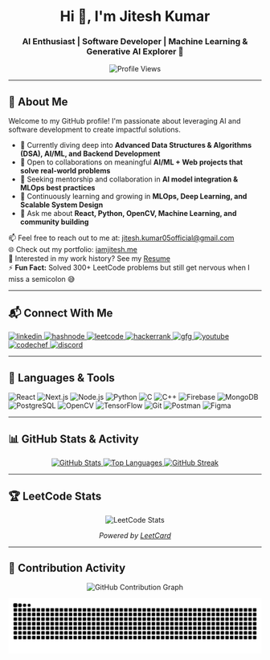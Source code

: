 <h1 align="center">Hi 👋, I'm Jitesh Kumar</h1>
<h3 align="center">AI Enthusiast | Software Developer | Machine Learning & Generative AI Explorer 🚀</h3>

<p align="center">
  <img src="https://komarev.com/ghpvc/?username=JITESH-KUMAR05&label=Profile%20views&color=0e75b6&style=flat" alt="Profile Views" />
</p>

---

## 🚀 About Me

Welcome to my GitHub profile! I'm passionate about leveraging AI and software development to create impactful solutions.

- 🔭 Currently diving deep into **Advanced Data Structures & Algorithms (DSA), AI/ML, and Backend Development**
- 👯 Open to collaborations on meaningful **AI/ML + Web projects that solve real-world problems**
- 🤝 Seeking mentorship and collaboration in **AI model integration & MLOps best practices**
- 🌱 Continuously learning and growing in **MLOps, Deep Learning, and Scalable System Design**
- 💬 Ask me about **React, Python, OpenCV, Machine Learning, and community building**

📫 Feel free to reach out to me at: [jitesh.kumar05official@gmail.com](mailto:jitesh.kumar05official@gmail.com)  
🌐 Check out my portfolio: [iamjitesh.me](https://www.iamjitesh.me)  
📄 Interested in my work history? See my [Resume](https://drive.google.com/file/d/134EHN98LYTti0N4uxZ5J_u9r7LXTt_M_/view)  
⚡ **Fun Fact:** Solved 300+ LeetCode problems but still get nervous when I miss a semicolon 😅

---

## 📬 Connect With Me

<p align="left">
  <a href="https://linkedin.com/in/jiteshkumar05" target="_blank" title="LinkedIn">
    <img src="https://raw.githubusercontent.com/rahuldkjain/github-profile-readme-generator/master/src/images/icons/Social/linked-in-alt.svg" alt="linkedin" height="30" width="40" />
  </a>
  <a href="https://hashnode.com/@jitesh05" target="_blank" title="Hashnode">
    <img src="https://cdn.jsdelivr.net/gh/simple-icons/simple-icons/icons/hashnode.svg" alt="hashnode" height="30" width="40" />
  </a>
  <a href="https://leetcode.com/u/jitesh_kumar05" target="_blank" title="LeetCode">
    <img src="https://raw.githubusercontent.com/rahuldkjain/github-profile-readme-generator/master/src/images/icons/Social/leet-code.svg" alt="leetcode" height="30" width="40" />
  </a>
  <a href="https://www.hackerrank.com/jitesh_kumar05o1" target="_blank" title="HackerRank">
    <img src="https://raw.githubusercontent.com/rahuldkjain/github-profile-readme-generator/master/src/images/icons/Social/hackerrank.svg" alt="hackerrank" height="30" width="40" />
  </a>
  <a href="https://www.geeksforgeeks.org/user/jiteshkumarp9as/" target="_blank" title="GeeksforGeeks">
    <img src="https://raw.githubusercontent.com/rahuldkjain/github-profile-readme-generator/master/src/images/icons/Social/geeks-for-geeks.svg" alt="gfg" height="30" width="40" />
  </a>
  <a href="https://www.youtube.com/@jiteshiscreator" target="_blank" title="YouTube">
    <img src="https://raw.githubusercontent.com/rahuldkjain/github-profile-readme-generator/master/src/images/icons/Social/youtube.svg" alt="youtube" height="30" width="40" />
  </a>
  <a href="https://www.codechef.com/users/jitesh_kumar05" target="_blank" title="CodeChef">
    <img src="https://img.icons8.com/plasticine/512/codechef.png" alt="codechef" height="30" width="40" />
  </a>
  <a href="https://discord.gg/jk05_" target="_blank" title="Discord">
    <img src="https://raw.githubusercontent.com/rahuldkjain/github-profile-readme-generator/master/src/images/icons/Social/discord.svg" alt="discord" height="30" width="40" />
  </a>
</p>

---

## 🧰 Languages & Tools

<p align="left">
  <img src="https://cdn.jsdelivr.net/gh/devicons/devicon/icons/react/react-original.svg" width="40" alt="React" />
  <img src="https://cdn.jsdelivr.net/gh/devicons/devicon/icons/nextjs/nextjs-original.svg" width="40" alt="Next.js" />
  <img src="https://cdn.jsdelivr.net/gh/devicons/devicon/icons/nodejs/nodejs-original.svg" width="40" alt="Node.js" />
  <img src="https://cdn.jsdelivr.net/gh/devicons/devicon/icons/python/python-original.svg" width="40" alt="Python" />
  <img src="https://cdn.jsdelivr.net/gh/devicons/devicon/icons/c/c-original.svg" width="40" alt="C" />
  <img src="https://cdn.jsdelivr.net/gh/devicons/devicon/icons/cplusplus/cplusplus-original.svg" width="40" alt="C++" />
  <img src="https://cdn.jsdelivr.net/gh/devicons/devicon/icons/firebase/firebase-plain.svg" width="40" alt="Firebase" />
  <img src="https://cdn.jsdelivr.net/gh/devicons/devicon/icons/mongodb/mongodb-original.svg" width="40" alt="MongoDB" />
  <img src="https://cdn.jsdelivr.net/gh/devicons/devicon/icons/postgresql/postgresql-original.svg" width="40" alt="PostgreSQL" />
  <img src="https://cdn.jsdelivr.net/gh/devicons/devicon/icons/opencv/opencv-original.svg" width="40" alt="OpenCV" />
  <img src="https://cdn.jsdelivr.net/gh/devicons/devicon/icons/tensorflow/tensorflow-original.svg" width="40" alt="TensorFlow" />
  <img src="https://cdn.jsdelivr.net/gh/devicons/devicon/icons/git/git-original.svg" width="40" alt="Git" />
  <img src="https://cdn.jsdelivr.net/gh/devicons/devicon/icons/postman/postman-original.svg" width="40" alt="Postman" />
  <img src="https://cdn.jsdelivr.net/gh/devicons/devicon/icons/figma/figma-original.svg" width="40" alt="Figma" />
</p>

---

## 📊 GitHub Stats & Activity

<p align="center">
  <a href="https://github.com/JITESH-KUMAR05" title="GitHub Profile">
    <img src="https://github-readme-stats.vercel.app/api?username=JITESH-KUMAR05&show_icons=true&theme=tokyonight&count_private=true&cache_seconds=1800" alt="GitHub Stats" />
  </a>
  <a href="https://github.com/JITESH-KUMAR05" title="Top Languages">
    <img src="https://github-readme-stats.vercel.app/api/top-langs/?username=JITESH-KUMAR05&layout=compact&theme=tokyonight&cache_seconds=1800" alt="Top Languages" />
  </a>
  <a href="https://github.com/JITESH-KUMAR05" title="GitHub Streak">
    <img src="https://github-readme-streak-stats-eight.vercel.app/?user=JITESH-KUMAR05&theme=tokyonight" alt="GitHub Streak" />
  </a>
</p>

---

## 🏆 LeetCode Stats

<p align="center">
  <img src="https://leetcode-status.vercel.app/api/card/jitesh_kumar05?theme=gradient&logo=true&custom_title=Jitesh%20Kumar" alt="LeetCode Stats" />
</p>
<p align="center" style="font-style: italic;">
  Powered by <a href="https://github.com/JacobLinCool/LeetCode-Stats-Card" target="_blank">LeetCard</a>
</p>

---

## 🐍 Contribution Activity

<p align="center">
  <img src="https://github-readme-activity-graph.vercel.app/graph?username=JITESH-KUMAR05&theme=react-dark" alt="GitHub Contribution Graph" />
</p>

<p align="center">
  <img src="https://github.com/JITESH-KUMAR05/JITESH-KUMAR05/blob/output/github-contribution-grid-snake.svg" alt="Contribution Snake Animation" />
</p>
